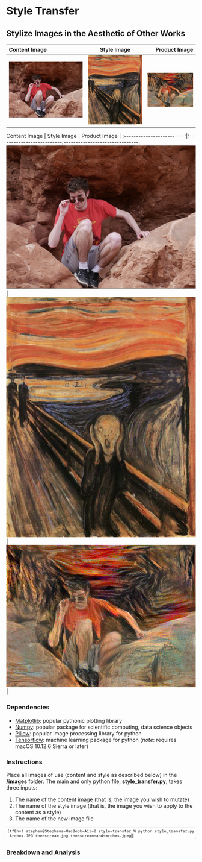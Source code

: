 # Style Transfer
## Stylize Images in the Aesthetic of Other Works

| Content Image  | Style Image  | Product Image |
| :---         |     :---:      |          ---: |
| ![](images/Arches.JPG)|![](images/the-scream.jpg)| ![](the-scream-and-arches.jpeg)   |

Content Image              |  Style Image             | Product Image                 |
:-------------------------:|:-------------------------:-------------------------------:
![](images/Arches.JPG)     |![](images/the-scream.jpg)|![](the-scream-and-arches.jpeg)|

### Dependencies
* [Matplotlib](https://matplotlib.org/stable/users/installing.html): popular pythonic plotting library 
* [Numpy](https://numpy.org/install/): popular package for scientific computing, data science objects
* [Pillow](https://pillow.readthedocs.io/en/stable/installation.html): popular image processing library for python
* [Tensorflow](https://www.tensorflow.org/install): machine learning package for python (*note*: requires macOS 10.12.6 Sierra or later) 
### Instructions
Place all images of use (content and style as described below) in the **/images** folder. The main and only python file, **style_transfer.py**, takes three inputs:
1. The name of the content image (that is, the image you wish to mutate)
2. The name of the style image (that is, the image you wish to apply to the content as a style)
3. The name of the new image file <br>

![Terminal Image](readme_terminal.png)

### Breakdown and Analysis